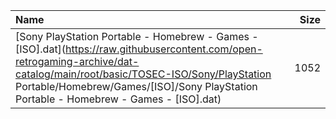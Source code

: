 |Name|Size|
|:---|---:|
|[Sony PlayStation Portable - Homebrew - Games - [ISO].dat](https://raw.githubusercontent.com/open-retrogaming-archive/dat-catalog/main/root/basic/TOSEC-ISO/Sony/PlayStation Portable/Homebrew/Games/[ISO]/Sony PlayStation Portable - Homebrew - Games - [ISO].dat)|1052|
